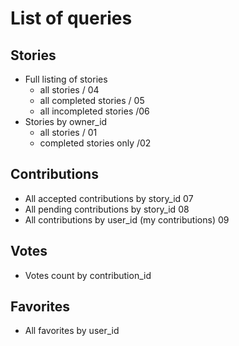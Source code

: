 # List of queries

## Stories
* Full listing of stories
  * all stories / 04
  * all completed stories / 05
  * all incompleted stories /06
* Stories by owner_id
  * all stories / 01
  * completed stories only /02


## Contributions
* All accepted contributions by story_id 07
* All pending contributions by story_id 08
* All contributions by user_id (my contributions) 09

## Votes
* Votes count by contribution_id

## Favorites
* All favorites by user_id